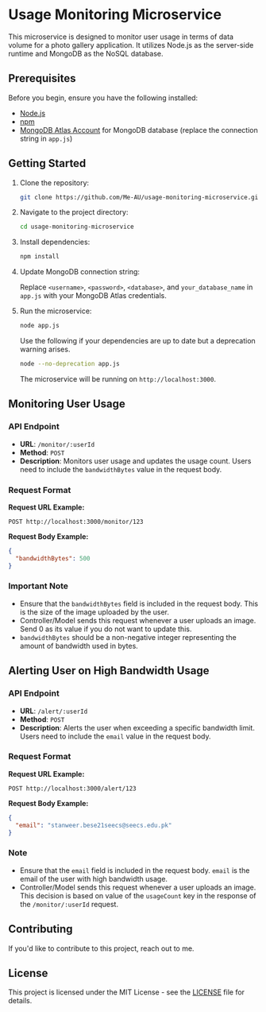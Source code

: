 # Usage Monitoring Microservice

This microservice is designed to monitor user usage in terms of data volume for a photo gallery application. It utilizes Node.js as the server-side runtime and MongoDB as the NoSQL database.

## Prerequisites

Before you begin, ensure you have the following installed:

- [Node.js](https://nodejs.org/)
- [npm](https://www.npmjs.com/)
- [MongoDB Atlas Account](https://www.mongodb.com/cloud/atlas) for MongoDB database (replace the connection string in `app.js`)

## Getting Started

1. Clone the repository:

   ```bash
   git clone https://github.com/Me-AU/usage-monitoring-microservice.git
   ```

2. Navigate to the project directory:

   ```bash
   cd usage-monitoring-microservice
   ```

3. Install dependencies:

   ```bash
   npm install
   ```

4. Update MongoDB connection string:

   Replace `<username>`, `<password>`, `<database>`, and `your_database_name` in `app.js` with your MongoDB Atlas credentials.

5. Run the microservice:

   ```bash
   node app.js
   ```

   Use the following if your dependencies are up to date but a deprecation warning arises.

   ```bash
   node --no-deprecation app.js 
   ```
   

   The microservice will be running on `http://localhost:3000`.

## Monitoring User Usage

### API Endpoint

- **URL**: `/monitor/:userId`
- **Method**: `POST`
- **Description**: Monitors user usage and updates the usage count. Users need to include the `bandwidthBytes` value in the request body.

### Request Format

**Request URL Example:**
```http
POST http://localhost:3000/monitor/123
```

**Request Body Example:**
```json
{
  "bandwidthBytes": 500
}
```

### Important Note

- Ensure that the `bandwidthBytes` field is included in the request body. This is the size of the image uploaded by the user. 
- Controller/Model sends this request whenever a user uploads an image. Send 0 as its value if you do not want to update this.
- `bandwidthBytes` should be a non-negative integer representing the amount of bandwidth used in bytes.

## Alerting User on High Bandwidth Usage

### API Endpoint

- **URL**: `/alert/:userId`
- **Method**: `POST`
- **Description**: Alerts the user when exceeding a specific bandwidth limit. Users need to include the `email` value in the request body.

### Request Format

**Request URL Example:**
```http
POST http://localhost:3000/alert/123
```

**Request Body Example:**
```json
{
  "email": "stanweer.bese21seecs@seecs.edu.pk"
}

```

### Note

- Ensure that the `email` field is included in the request body. `email` is the email of the user with high bandwidth usage.
- Controller/Model sends this request whenever a user uploads an image. This decision is based on value of the `usageCount` key in the response of the `/monitor/:userId` request.

## Contributing

If you'd like to contribute to this project, reach out to me.

## License

This project is licensed under the MIT License - see the [LICENSE](LICENSE) file for details.